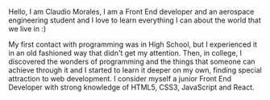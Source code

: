 Hello, I am Claudio Morales, I am a Front End developer and an aerospace engineering student and I love to learn everything I can about the world that we live in :)  

My first contact with programming was in High School, but I experienced it in an old fashioned way that didn't get my attention. Then, in college, I discovered the wonders of programming and the things that someone can achieve through it and I started to learn it deeper on my own, finding special attraction to web development. I consider myself a junior Front End Developer with strong knowledge of HTML5, CSS3, JavaScript and React.

<!---
ClaudioMobe/ClaudioMobe is a ✨ special ✨ repository because its `README.md` (this file) appears on your GitHub profile.
You can click the Preview link to take a look at your changes.
--->
